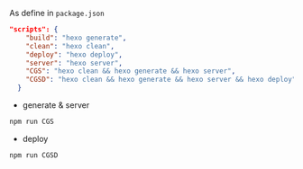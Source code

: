 As define in `package.json`

```json
"scripts": {
    "build": "hexo generate",
    "clean": "hexo clean",
    "deploy": "hexo deploy",
    "server": "hexo server",
    "CGS": "hexo clean && hexo generate && hexo server",
    "CGSD": "hexo clean && hexo generate && hexo server && hexo deploy"
  }
```

- generate & server

```bash
npm run CGS
```

- deploy

```bash
npm run CGSD
```